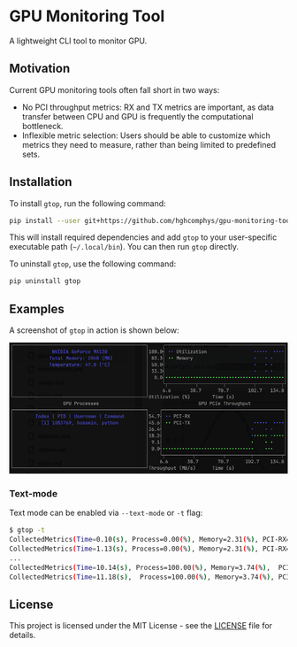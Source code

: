 # GPU Monitoring Tool

<!-- [![PyPI](https://img.shields.io/pypi/v/gtop?label=pypi%20package)](https://pypi.org/project/gtop) -->
<!-- [![License: MIT](https://img.shields.io/badge/License-MIT-yellow.svg)](https://opensource.org/licenses/MIT) -->

A lightweight CLI tool to monitor GPU.

## Motivation
Current GPU monitoring tools often fall short in two ways:

* No PCI throughput metrics: RX and TX metrics are important, as data transfer between CPU and GPU is frequently the computational bottleneck.
* Inflexible metric selection: Users should be able to customize which metrics they need to measure, rather than being limited to predefined sets.

<!--
## Features
The following features are planned for this tool:

[x] Basic metrics like GPU utilization, memory usage, PCI throughput
[x] Targeting Nvidia GPUs, with potential extension to AMD GPUs
* A table of GPU processes
* User-level customization 
* Lightweight and minimal
* Multiple GPU support 
-->

## Installation
To install `gtop`, run the following command:
```bash
pip install --user git+https://github.com/hghcomphys/gpu-monitoring-tool.git
```
This will install required dependencies and add `gtop` to your user-specific executable path (`~/.local/bin`). 
You can then run `gtop` directly.

To uninstall `gtop`, use the following command:
```bash
pip uninstall gtop
```

## Examples
A screenshot of `gtop` in action is shown below:

<img src="docs/images/screenshot.png" alt="demo screemshot" width="700"/>

### Text-mode
Text mode can be enabled via `--text-mode` or `-t` flag:
```bash
$ gtop -t
CollectedMetrics(Time=0.10(s), Process=0.00(%), Memory=2.31(%), PCI-RX=0.00(MB/s), PCI-TX=0.00(MB/s))
CollectedMetrics(Time=1.13(s), Process=0.00(%), Memory=2.31(%), PCI-RX=0.00(MB/s), PCI-TX=0.00(MB/s))
...
CollectedMetrics(Time=10.14(s), Process=100.00(%), Memory=3.74(%),  PCI-RX=42.37(MB/s), PCI-TX=0.01(MB/s))
CollectedMetrics(Time=11.18(s),  Process=100.00(%), Memory=3.74(%), PCI-RX=0.03(MB/s), PCI-TX=11.02(MB/s))
```

## License
This project is licensed under the MIT License - see the [LICENSE](LICENSE) file for details.
